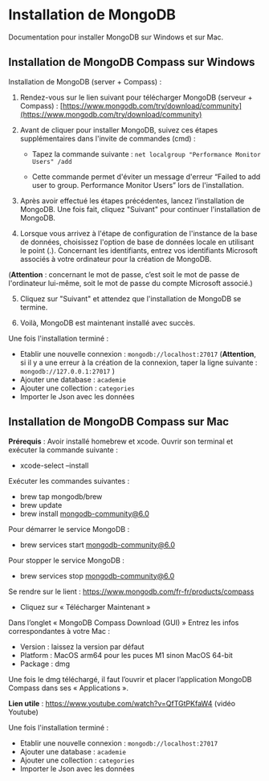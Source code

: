 # Installation de MongoDB

Documentation pour installer MongoDB sur Windows et sur Mac.

## Installation de MongoDB Compass sur Windows

Installation de MongoDB (server + Compass) :

1.  Rendez-vous sur le lien suivant pour télécharger MongoDB (serveur + Compass) : [https://www.mongodb.com/try/download/community](https://www.mongodb.com/try/download/community)
    
2.  Avant de cliquer pour installer MongoDB, suivez ces étapes supplémentaires dans l'invite de commandes (cmd) :

    -   Tapez la commande suivante : `net localgroup "Performance Monitor Users" /add`
        
    -   Cette commande permet d'éviter un message d'erreur “Failed to add user to group. Performance Monitor Users” lors de l'installation.

4.  Après avoir effectué les étapes précédentes, lancez l’installation de MongoDB. Une fois fait, cliquez "Suivant" pour continuer l'installation de MongoDB.
    
5.  Lorsque vous arrivez à l'étape de configuration de l'instance de la base de données, choisissez l'option de base de données locale en utilisant le point (.). Concernant les identifiants, entrez vos identifiants Microsoft associés à votre ordinateur pour la création de MongoDB.
    
(**Attention** : concernant le mot de passe, c’est soit le mot de passe de l'ordinateur lui-même, soit le mot de passe du compte Microsoft associé.)

5.  Cliquez sur "Suivant" et attendez que l'installation de MongoDB se termine.
    
6.  Voilà, MongoDB est maintenant installé avec succès.

Une fois l'installation terminé :
- Etablir une nouvelle connexion : `mongodb://localhost:27017`
(**Attention**, si il y a une erreur à la création de la connexion, taper la ligne suivante : `mongodb://127.0.0.1:27017` )
- Ajouter une database : `academie`
- Ajouter une collection : `categories`
- Importer le Json avec les données 

## Installation de MongoDB Compass sur Mac

**Prérequis** :
Avoir installé homebrew et xcode.
Ouvrir son terminal et exécuter la commande suivante :
-	xcode-select –install

Exécuter les commandes suivantes :
-	brew tap mongodb/brew
-	brew update
-	brew install mongodb-community@6.0

Pour démarrer le service MongoDB :
-	brew services start mongodb-community@6.0

Pour stopper le service MongoDB :
-	brew services stop mongodb-community@6.0

Se rendre sur le lient : https://www.mongodb.com/fr-fr/products/compass
-	Cliquez sur « Télécharger Maintenant »

Dans l’onglet « MongoDB Compass Download (GUI) »
Entrez les infos correspondantes à votre Mac : 
-	Version : laissez la version par défaut 
-	Platform : MacOS arm64 pour les puces M1 sinon MacOS 64-bit
-	Package : dmg

Une fois le dmg téléchargé, il faut l’ouvrir et placer l’application MongoDB Compass dans ses « Applications ».

**Lien utile** :
https://www.youtube.com/watch?v=QfTGtPKfaW4 (vidéo Youtube)

Une fois l'installation terminé :
- Etablir une nouvelle connexion : `mongodb://localhost:27017`
- Ajouter une database : `academie`
- Ajouter une collection : `categories`
- Importer le Json avec les données 
